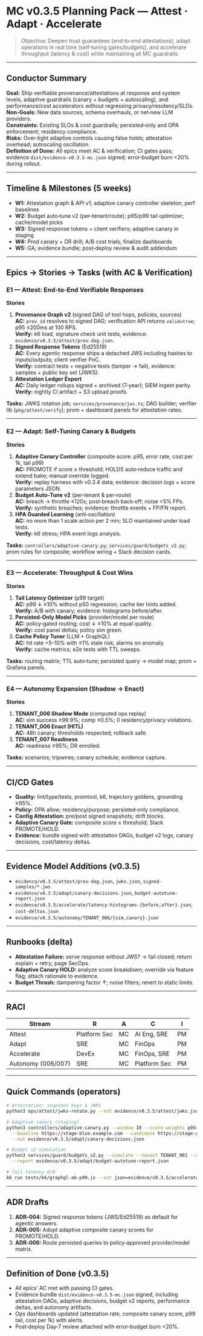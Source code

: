 # MC v0.3.5 Planning Pack — **Attest · Adapt · Accelerate**

> Objective: Deepen trust guarantees (end‑to‑end attestations), adapt operations in real time (self‑tuning gates/budgets), and accelerate throughput (latency & cost) while maintaining all MC guardrails.

---

## Conductor Summary

**Goal:** Ship verifiable provenance/attestations at response and system levels, adaptive guardrails (canary + budgets + autoscaling), and performance/cost accelerators without regressing privacy/residency/SLOs.  
**Non‑Goals:** New data sources, schema overhauls, or net‑new LLM providers.  
**Constraints:** Existing SLOs & cost guardrails; persisted‑only and OPA enforcement; residency compliance.  
**Risks:** Over‑tight adaptive controls causing false holds; attestation overhead; autoscaling oscillation.  
**Definition of Done:** All epics meet AC & verification; CI gates pass; evidence `dist/evidence-v0.3.5-mc.json` signed; error‑budget burn <20% during rollout.

---

## Timeline & Milestones (5 weeks)

- **W1:** Attestation graph & API v1; adaptive canary controller skeleton; perf baselines
- **W2:** Budget auto‑tune v2 (per‑tenant/route); p95/p99 tail optimizer; cache/model picks
- **W3:** Signed response tokens + client verifiers; adaptive canary in staging
- **W4:** Prod canary + DR drill; A/B cost trials; finalize dashboards
- **W5:** GA; evidence bundle; post‑deploy review & audit addendum

---

## Epics → Stories → Tasks (with AC & Verification)

### E1 — **Attest**: End‑to‑End Verifiable Responses

**Stories**

1. **Provenance Graph v2** (signed DAG of tool hops, policies, sources)  
   **AC:** `prov_id` resolves to signed DAG; verification API returns `valid=true`; p95 ≤200ms at 100 RPS.  
   **Verify:** k6 load, signature check unit tests, evidence: `evidence/v0.3.5/attest/prov-dag.json`.
2. **Signed Response Tokens** (Ed25519)  
   **AC:** Every agentic response ships a detached JWS including hashes to inputs/outputs; client verifier PoC.  
   **Verify:** contract tests + negative tests (tamper → fail), evidence: samples + public key set (JWKS).
3. **Attestation Ledger Export**  
   **AC:** Daily ledger rollups signed + archived (7‑year); SIEM ingest parity.  
   **Verify:** nightly CI artifact + S3 upload proofs.

**Tasks:** JWKS rotation job; `services/provenance/jws.ts`; DAG builder; verifier lib (`pkg/attest/verify`); prom + dashboard panels for attestation rates.

---

### E2 — **Adapt**: Self‑Tuning Canary & Budgets

**Stories**

1. **Adaptive Canary Controller** (composite score: p95, error rate, cost per 1k, tail p99)  
   **AC:** PROMOTE if score ≥ threshold; HOLDS auto‑reduce traffic and extend bake; manual override logged.  
   **Verify:** replay harness with v0.3.4 data; evidence: decision logs + score parameters JSON.
2. **Budget Auto‑Tune v2** (per‑tenant & per‑route)  
   **AC:** breach → throttle ≤120s; post‑breach back‑off; noise <5% FPs.  
   **Verify:** synthetic breaches; evidence: throttle events + FP/FN report.
3. **HPA Guarded Learning** (anti‑oscillation)  
   **AC:** no more than 1 scale action per 2 min; SLO maintained under load tests.  
   **Verify:** k6 stress; HPA event logs analysis.

**Tasks:** `controllers/adaptive-canary.py`; `services/guard/budgets_v2.py`; prom rules for composite; workflow wiring + Slack decision cards.

---

### E3 — **Accelerate**: Throughput & Cost Wins

**Stories**

1. **Tail Latency Optimizer** (p99 target)  
   **AC:** p99 ↓ ≥10% without p50 regression; cache tier hints added.  
   **Verify:** A/B with canary; evidence: histograms before/after.
2. **Persisted‑Only Model Picks** (provider/model per route)  
   **AC:** policy‑gated routing; cost ↓ ≥10% at equal quality.  
   **Verify:** cost panel deltas; policy sim green.
3. **Cache Policy Tuner** (LLM + GraphQL)  
   **AC:** hit rate +5–10% with ≤1% stale risk; alarms on anomaly.  
   **Verify:** cache metrics; e2e tests with TTL sweeps.

**Tasks:** routing matrix; TTL auto‑tune; persisted query → model map; prom + Grafana panels.

---

### E4 — **Autonomy Expansion** (Shadow → Enact)

**Stories**

1. **TENANT_006 Shadow Mode** (computed ops replay)  
   **AC:** sim success ≥99.9%; comp ≤0.5%; 0 residency/privacy violations.
2. **TENANT_006 Enact (HITL)**  
   **AC:** 48h canary; thresholds respected; rollback safe.
3. **TENANT_007 Readiness**  
   **AC:** readiness ≥95%; DR enrolled.

**Tasks:** scenarios; tripwires; canary schedule; evidence capture.

---

## CI/CD Gates

- **Quality:** lint/type/tests, promtool, k6, trajectory goldens, grounding ≥95%.
- **Policy:** OPA allow; residency/purpose; persisted‑only compliance.
- **Config Attestation:** pre/post signed snapshots; drift blocks.
- **Adaptive Canary Gate:** composite score ≥ threshold; Slack PROMOTE/HOLD.
- **Evidence:** bundle signed with attestation DAGs, budget v2 logs, canary decisions, cost/latency deltas.

---

## Evidence Model Additions (v0.3.5)

- `evidence/v0.3.5/attest/prov-dag.json`, `jwks.json`, `signed-samples/*.jws`
- `evidence/v0.3.5/adapt/canary-decisions.json`, `budget-autotune-report.json`
- `evidence/v0.3.5/accelerate/latency-histograms-{before,after}.json`, `cost-deltas.json`
- `evidence/v0.3.5/autonomy/TENANT_006/{sim,canary}.json`

---

## Runbooks (delta)

- **Attestation Failure:** serve response without JWS? → fail closed; return explain + retry; page SecOps.
- **Adaptive Canary HOLD:** analyze score breakdown; override via feature flag; attach rationale to evidence.
- **Budget Thrash:** dampening factor ↑; noise filters; revert to static limits.

---

## RACI

| Stream             | R            | A   | C            | I   |
| ------------------ | ------------ | --- | ------------ | --- |
| Attest             | Platform Sec | MC  | AI Eng, SRE  | PM  |
| Adapt              | SRE          | MC  | FinOps       | PM  |
| Accelerate         | DevEx        | MC  | FinOps, SRE  | PM  |
| Autonomy (006/007) | SRE          | MC  | Platform Sec | PM  |

---

## Quick Commands (operators)

```bash
# Attestation: snapshot keys & JWKS
python3 ops/attest/jwks-rotate.py --out evidence/v0.3.5/attest/jwks.json

# Adaptive canary (staging)
python3 controllers/adaptive-canary.py --window 10 --score-weights p95=0.5,error=0.3,cost=0.2 \
  --baseline https://stage-blue.example.com --candidate https://stage-green.example.com \
  --out evidence/v0.3.5/adapt/canary-decisions.json

# Budget v2 simulation
python3 services/guard/budgets_v2.py --simulate --tenant TENANT_001 --window 120 \
  --report evidence/v0.3.5/adapt/budget-autotune-report.json

# Tail latency A/B
k6 run tests/k6/graphql-ab-p99.js --out json=evidence/v0.3.5/accelerate/latency-histograms-before.json
```

---

## ADR Drafts

1. **ADR‑004:** Signed response tokens (JWS/Ed25519) as default for agentic answers.
2. **ADR‑005:** Adopt adaptive composite canary scores for PROMOTE/HOLD.
3. **ADR‑006:** Route persisted queries to policy‑approved provider/model matrix.

---

## Definition of Done (v0.3.5)

- All epics’ AC met with passing CI gates.
- Evidence bundle `dist/evidence-v0.3.5-mc.json` signed, including attestation DAGs, adaptive decisions, budget v2 reports, performance deltas, and autonomy artifacts.
- Ops dashboards updated (attestation rate, composite canary score, p99 tail, cost per 1k) with alerts.
- Post‑deploy Day‑7 review attached with error‑budget burn <20%.
